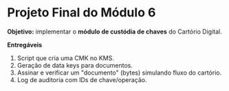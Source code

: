 # Projeto Final do Módulo 6

**Objetivo:** implementar o **módulo de custódia de chaves** do Cartório Digital.

**Entregáveis**
1. Script que cria uma CMK no KMS.
2. Geração de data keys para documentos.
3. Assinar e verificar um "documento" (bytes) simulando fluxo do cartório.
4. Log de auditoria com IDs de chave/operação.

